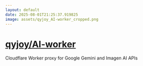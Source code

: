 ```yaml
---
layout: default
date: 2025-08-01T21:25:37.919825
image: assets/qyjoy_AI-worker_cropped.png
---
```


# [qyjoy/AI-worker](https://github.com/qyjoy/AI-worker)

Cloudflare Worker proxy for Google Gemini and Imagen AI APIs
